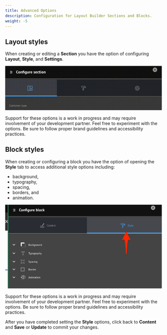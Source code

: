 ```yaml
---
title: Advanced Options
description: Configuration for Layout Builder Sections and Blocks.
weight: -5
---
```


## Layout styles

When creating or editing a **Section** you have the option of configuring **Layout**, **Style**, and **Settings**.

![A screenshot of the "Configure Section" dialog with Layout, Style, and Settings options.](../lb_section_settings.gif)

Support for these options is a work in progress and may require involvement of your development partner. Feel free to experiment with the options. Be sure to follow proper brand guidelines and accessibility practices.

## Block styles

When creating or configuring a block you have the option of opening the **Style** tab to access additional style options including:

- background,
- typography,
- spacing,
- borders, and
- animation.

![A screenshot showing the style tab with options below.](lb_block_style.png)

Support for these options is a work in progress and may require involvement of your development partner. Feel free to experiment with the options. Be sure to follow proper brand guidelines and accessibility practices.

After you have completed setting the **Style** options, click back to **Content** and **Save** or **Update** to commit your changes.